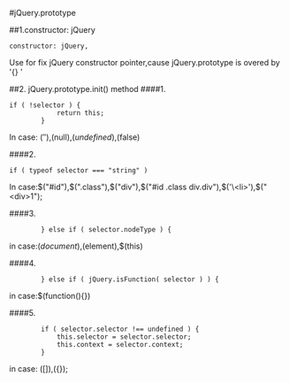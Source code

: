 #jQuery.prototype

##1.constructor: jQuery
```
constructor: jQuery,

```
Use for fix jQuery constructor pointer,cause jQuery.prototype is overed by '{} '

##2.  jQuery.prototype.init() method
####1.
```
if ( !selector ) {
			return this;
		}

```
In case: $(''),$(null),$(undefined),$(false)

####2.
```
if ( typeof selector === "string" )
```
In case:$("#id"),$(".class"),$("div"),$("#id .class div.div"),$('\<li>'),$("\<div>1</div>");


####3.
```
		} else if ( selector.nodeType ) {

```
in case:$(document),$(element),$(this)


####4.
```
		} else if ( jQuery.isFunction( selector ) ) {

```

in case:$(function(){})

####5.

```
		if ( selector.selector !== undefined ) {
			this.selector = selector.selector;
			this.context = selector.context;
		}

```

in case: $([]),$({});







